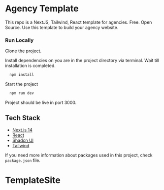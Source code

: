 
# Agency Template

This repo is a NextJS, Tailwind, React template for agencies. Free. Open Source. Use this template to build your agency website.

### Run Locally

Clone the project.

Install dependencies on you are in the project directory via terminal. Wait till installation is completed.

```bash
  npm install
```

Start the project

```bash
  npm run dev
```

Project should be live in port 3000. 



## Tech Stack

* [Next.js 14](https://nextjs.org/)
* [React](https://es.react.dev/)
* [Shadcn UI](https://ui.shadcn.com/)
* [Tailwind](https://tailwindcss.com/)

If you need more information about packages used in this project, check `package.json` file.
# TemplateSite
